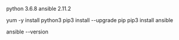 python  3.6.8
ansible 2.11.2

yum -y install python3
pip3 install --upgrade pip
pip3 install ansible

ansible --version
 